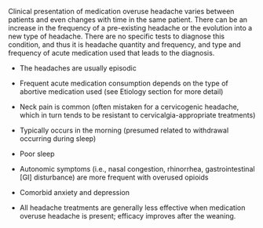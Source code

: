 Clinical presentation of medication overuse headache varies between patients and even changes with time in the same patient. There can be an increase in the frequency of a pre-existing headache or the evolution into a new type of headache. There are no specific tests to diagnose this condition, and thus it is headache quantity and frequency, and type and frequency of acute medication used that leads to the diagnosis.

- The headaches are usually episodic

- Frequent acute medication consumption depends on the type of abortive medication used (see Etiology section for more detail)

- Neck pain is common (often mistaken for a cervicogenic headache, which in turn tends to be resistant to cervicalgia-appropriate treatments)

- Typically occurs in the morning (presumed related to withdrawal occurring during sleep)

- Poor sleep

- Autonomic symptoms (i.e., nasal congestion, rhinorrhea, gastrointestinal [GI] disturbance) are more frequent with overused opioids

- Comorbid anxiety and depression

- All headache treatments are generally less effective when medication overuse headache is present; efficacy improves after the weaning.